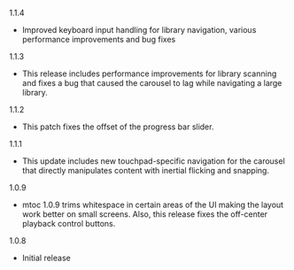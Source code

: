1.1.4
- Improved keyboard input handling for library navigation, various performance improvements and bug fixes

1.1.3
- This release includes performance improvements for library scanning and fixes a bug that caused the carousel to lag while navigating a large library.

1.1.2
- This patch fixes the offset of the progress bar slider.

1.1.1
- This update includes new touchpad-specific navigation for the carousel that directly manipulates content with inertial flicking and snapping.

1.0.9
- mtoc 1.0.9 trims whitespace in certain areas of the UI making the layout work better on small screens. Also, this release fixes the off-center playback control buttons.

1.0.8
- Initial release